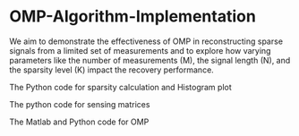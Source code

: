 # OMP-Algorithm-Implementation
We aim to demonstrate the effectiveness of OMP in reconstructing sparse signals from a limited set of measurements and to explore how varying parameters like the number of measurements (M), the signal length (N), and the sparsity level (K) impact the recovery performance. 

The Python code for sparsity calculation and Histogram plot

The python code for sensing matrices

The Matlab and Python code for OMP
